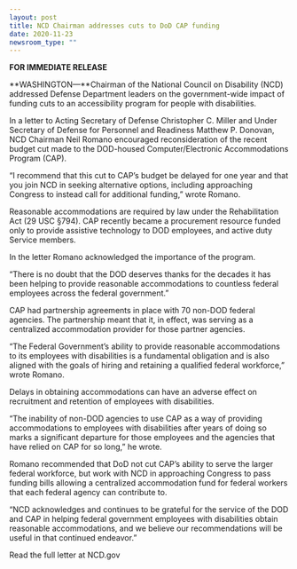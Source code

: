 ```yaml
---
layout: post
title: NCD Chairman addresses cuts to DoD CAP funding
date: 2020-11-23
newsroom_type: ""
---
```

**FOR IMMEDIATE RELEASE**

**WASHINGTON—**Chairman of the National Council on Disability (NCD) addressed Defense Department leaders on the government-wide impact of funding cuts to an accessibility program for people with disabilities.

In a letter to Acting Secretary of Defense Christopher C. Miller and Under Secretary of Defense for Personnel and Readiness Matthew P. Donovan, NCD Chairman Neil Romano encouraged reconsideration of the recent budget cut made to the DOD-housed Computer/Electronic Accommodations Program (CAP).

“I recommend that this cut to CAP’s budget be delayed for one year and that you join NCD in seeking alternative options, including approaching Congress to instead call for additional funding,” wrote Romano.

Reasonable accommodations are required by law under the Rehabilitation Act (29 USC §794). CAP recently became a procurement resource funded only to provide assistive technology to DOD employees, and active duty Service members.

In the letter Romano acknowledged the importance of the program.

“There is no doubt that the DOD deserves thanks for the decades it has been helping to provide reasonable accommodations to countless federal employees across the federal government.”

CAP had partnership agreements in place with 70 non-DOD federal agencies. The partnership meant that it, in effect, was serving as a centralized accommodation provider for those partner agencies.

“The Federal Government’s ability to provide reasonable accommodations to its employees with disabilities is a fundamental obligation and is also aligned with the goals of hiring and retaining a qualified federal workforce,” wrote Romano.

Delays in obtaining accommodations can have an adverse effect on recruitment and retention of employees with disabilities.

“The inability of non-DOD agencies to use CAP as a way of providing accommodations to employees with disabilities after years of doing so marks a significant departure for those employees and the agencies that have relied on CAP for so long,” he wrote.

Romano recommended that DoD not cut CAP’s ability to serve the larger federal workforce, but work with NCD in approaching Congress to pass funding bills allowing a centralized accommodation fund for federal workers that each federal agency can contribute to.

“NCD acknowledges and continues to be grateful for the service of the DOD and CAP in helping federal government employees with disabilities obtain reasonable accommodations, and we believe our recommendations will be useful in that continued endeavor.”

Read the full letter at NCD.gov